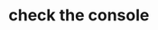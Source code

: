 

<html lang="en">
<head>
   
<script>
	
String[] names = {"John", "Alice", "Jenny", "Bob"};

for (String name : names) {
  if (name.toLowerCase().startsWith("j")) {
    System.out.println("Goodbye " + name);
  } else {
    System.out.println("Hello " + name);
  }
}
</script>
</head>
<body>
<h1>check the console</h1>
</body>

